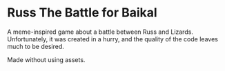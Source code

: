 # Russ The Battle for Baikal

A meme-inspired game about a battle between Russ and Lizards. Unfortunately, it was created in a hurry, and the quality of the code leaves much to be desired.

Made without using assets.
